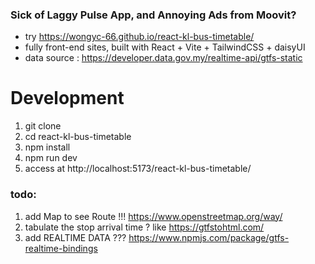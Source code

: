 ### Sick of Laggy Pulse App, and Annoying Ads from Moovit?
- try https://wongyc-66.github.io/react-kl-bus-timetable/
- fully front-end sites, built with React + Vite + TailwindCSS + daisyUI
- data source : https://developer.data.gov.my/realtime-api/gtfs-static

# Development
1. git clone
2. cd react-kl-bus-timetable
3. npm install
4. npm run dev
5. access at  http://localhost:5173/react-kl-bus-timetable/

### todo:
1. add Map to see Route !!! https://www.openstreetmap.org/way/
2. tabulate the stop arrival time ? like https://gtfstohtml.com/
3. add REALTIME DATA  ??? https://www.npmjs.com/package/gtfs-realtime-bindings
